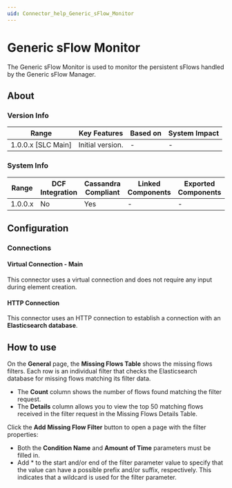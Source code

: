 ```yaml
---
uid: Connector_help_Generic_sFlow_Monitor
---
```


# Generic sFlow Monitor

The Generic sFlow Monitor is used to monitor the persistent sFlows handled by the Generic sFlow Manager.

## About

### Version Info

| Range                | Key Features     | Based on     | System Impact     |
|----------------------|------------------|--------------|-------------------|
| 1.0.0.x [SLC Main]   | Initial version. | -            | -                 |

### System Info

| Range     | DCF Integration     | Cassandra Compliant     | Linked Components     | Exported Components     |
|-----------|---------------------|-------------------------|-----------------------|-------------------------|
| 1.0.0.x   | No                  | Yes                     | -                     | -                       |

## Configuration

### Connections

#### Virtual Connection - Main

This connector uses a virtual connection and does not require any input during element creation.

#### HTTP Connection

This connector uses an HTTP connection to establish a connection with an **Elasticsearch database**.

## How to use

On the **General** page, the **Missing Flows Table** shows the missing flows filters. Each row is an individual filter that checks the Elasticsearch database for missing flows matching its filter data.

- The **Count** column shows the number of flows found matching the filter request.
- The **Details** column allows you to view the top 50 matching flows received in the filter request in the Missing Flows Details Table.

Click the **Add Missing Flow Filter** button to open a page with the filter properties:

- Both the **Condition Name** and **Amount of Time** parameters must be filled in.
- Add \* to the start and/or end of the filter parameter value to specify that the value can have a possible prefix and/or suffix, respectively. This indicates that a wildcard is used for the filter parameter.
